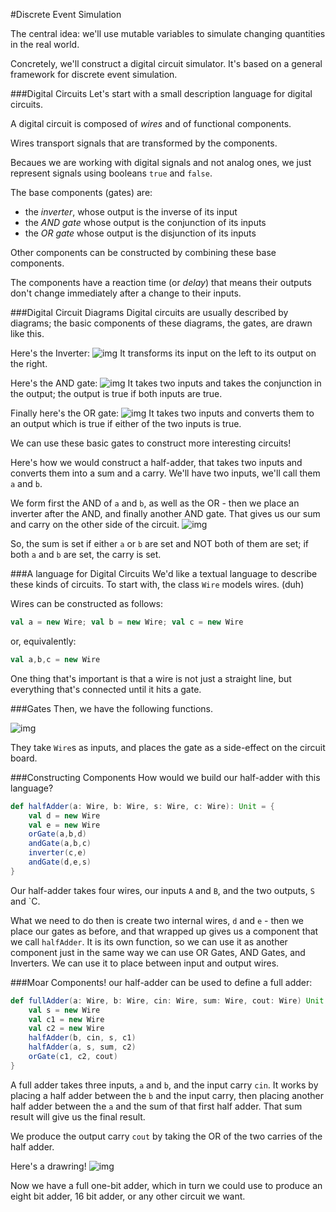 #Discrete Event Simulation

The central idea: we'll use mutable variables to simulate changing quantities in the real world. 

Concretely, we'll construct a digital circuit simulator. It's based on a general framework for discrete event simulation.

###Digital Circuits
Let's start with a small description language for digital circuits.

A digital circuit is composed of *wires* and of functional components.

Wires transport signals that are transformed by the components.

Becaues we are working with digital signals and not analog ones, we just represent signals using booleans `true` and `false`.

The base components (gates) are:
* the *inverter*, whose output is the inverse of its input
* the *AND gate* whose output is the conjunction of its inputs
* the *OR gate* whose output is the disjunction of its inputs

Other components can be constructed by combining these base components.

The components have a reaction time (or *delay*) that means their outputs don't change immediately after a change to their inputs.

###Digital Circuit Diagrams
Digital circuits are usually described by diagrams; the basic components of these diagrams, the gates, are drawn like this.

Here's the Inverter:
![img](http://i.imgur.com/hicKggu.png)
It transforms its input on the left to its output on the right.

Here's the AND gate:
![img](http://i.imgur.com/63kJTiE.png)
It takes two inputs and takes the conjunction in the output; the output is true if both inputs are true.

Finally here's the OR gate:
![img](http://i.imgur.com/imhOhWJ.png)
It takes two inputs and converts them to an output which is true if either of the two inputs is true.

We can use these basic gates to construct more interesting circuits!

Here's how we would construct a half-adder, that takes two inputs and converts them into a sum and a carry. We'll have two inputs, we'll call them `a` and `b`.

We form first the AND of `a` and `b`, as well as the OR - then we place an inverter after the AND, and finally another AND gate. That gives us our sum and carry on the other side of the circuit.
![img](http://i.imgur.com/gWQCUQL.png)


So, the sum is set if either `a` or `b` are set and NOT both of them are set; if both `a` and `b` are set, the carry is set.

###A language for Digital Circuits
We'd like a textual language to describe these kinds of circuits. To start with, the class `Wire` models wires. (duh)

Wires can be constructed as follows:

```scala
val a = new Wire; val b = new Wire; val c = new Wire
```

or, equivalently: 

```scala
val a,b,c = new Wire
```

One thing that's important is that a wire is not just a straight line, but everything that's connected until it hits a gate. 

###Gates
Then, we have the following functions. 

![img](http://i.imgur.com/Q8gsXQs.png)

They take `Wire`s as inputs, and places the gate as a side-effect on the circuit board. 

###Constructing Components
How would we build our half-adder with this language?

```scala
def halfAdder(a: Wire, b: Wire, s: Wire, c: Wire): Unit = {
    val d = new Wire
    val e = new Wire
    orGate(a,b,d)
    andGate(a,b,c)
    inverter(c,e)
    andGate(d,e,s)
}
```

Our half-adder takes four wires, our inputs `A` and `B`, and the two outputs, `S` and `C. 

What we need to do then is create two internal wires, `d` and `e` - then we place our gates as before, and that wrapped up gives us a component that we call `halfAdder`. It is its own function, so we can use it as another component just in the same way we can use OR Gates, AND Gates, and Inverters. We can use it to place between input and output wires.

###Moar Components!
our half-adder can be used to define a full adder:
```scala
def fullAdder(a: Wire, b: Wire, cin: Wire, sum: Wire, cout: Wire) Unit = {
    val s = new Wire
    val c1 = new Wire
    val c2 = new Wire
    halfAdder(b, cin, s, c1)
    halfAdder(a, s, sum, c2)
    orGate(c1, c2, cout)
}
```

A full adder takes three inputs, `a` and `b`, and the input carry `cin`. It works by placing a half adder between the `b` and the input carry, then placing another half adder between the `a` and the sum of that first half adder. That sum result will give us the final result.

We produce the output carry `cout` by taking the OR of the two carries of the half adder. 

Here's a drawring!
![img](http://i.imgur.com/r7YFuAm.png)

Now we have a full one-bit adder, which in turn we could use to produce an eight bit adder, 16 bit adder, or any other circuit we want.